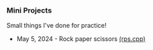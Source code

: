 ### Mini Projects
Small things I've done for practice! 

- May 5, 2024 - Rock paper scissors [(rps.cpp)](docs/rps.cpp)
